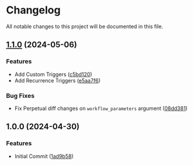 # Changelog

All notable changes to this project will be documented in this file.

## [1.1.0](https://github.com/fdmsantos/terraform-azurerm-logicapp/compare/v1.0.0...v1.1.0) (2024-05-06)


### Features

* Add Custom Triggers ([c5bd120](https://github.com/fdmsantos/terraform-azurerm-logicapp/commit/c5bd120e8935fb762c4b7be1592345a3de6dd29c))
* Add Recurrence Triggers ([e5aa7f6](https://github.com/fdmsantos/terraform-azurerm-logicapp/commit/e5aa7f6f61ad63aa2af3b69b073e69c82e7c6532))


### Bug Fixes

* Fix Perpetual diff changes on `workflow_parameters` argument ([08dd381](https://github.com/fdmsantos/terraform-azurerm-logicapp/commit/08dd381d9eec5b8cfbd69f7e6a0de81579fec6b3))

## 1.0.0 (2024-04-30)


### Features

* Initial Commit ([1ad9b58](https://github.com/fdmsantos/terraform-azurerm-logicapp/commit/1ad9b58d2e74b5f3406ec020e4e441a2442ee0b4))
